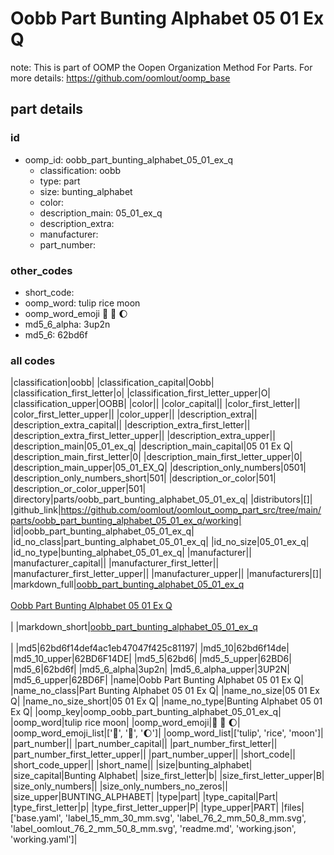 # Oobb Part Bunting Alphabet 05 01 Ex Q  

note: This is part of OOMP the Oopen Organization Method For Parts. For more details: https://github.com/oomlout/oomp_base

##  part details





### id
* oomp_id: oobb_part_bunting_alphabet_05_01_ex_q
  * classification: oobb
  * type: part
  * size: bunting_alphabet
  * color: 
  * description_main: 05_01_ex_q
  * description_extra: 
  * manufacturer: 
  * part_number: 

### other_codes
* short_code: 
* oomp_word: tulip rice moon
* oomp_word_emoji :tulip: :rice: :moon:
* md5_6_alpha: 3up2n
* md5_6: 62bd6f

### all codes 
|classification|oobb|
|classification_capital|Oobb|
|classification_first_letter|o|
|classification_first_letter_upper|O|
|classification_upper|OOBB|
|color||
|color_capital||
|color_first_letter||
|color_first_letter_upper||
|color_upper||
|description_extra||
|description_extra_capital||
|description_extra_first_letter||
|description_extra_first_letter_upper||
|description_extra_upper||
|description_main|05_01_ex_q|
|description_main_capital|05 01 Ex Q|
|description_main_first_letter|0|
|description_main_first_letter_upper|0|
|description_main_upper|05_01_EX_Q|
|description_only_numbers|0501|
|description_only_numbers_short|501|
|description_or_color|501|
|description_or_color_upper|501|
|directory|parts/oobb_part_bunting_alphabet_05_01_ex_q|
|distributors|[]|
|github_link|https://github.com/oomlout/oomlout_oomp_part_src/tree/main/parts/oobb_part_bunting_alphabet_05_01_ex_q/working|
|id|oobb_part_bunting_alphabet_05_01_ex_q|
|id_no_class|part_bunting_alphabet_05_01_ex_q|
|id_no_size|05_01_ex_q|
|id_no_type|bunting_alphabet_05_01_ex_q|
|manufacturer||
|manufacturer_capital||
|manufacturer_first_letter||
|manufacturer_first_letter_upper||
|manufacturer_upper||
|manufacturers|[]|
|markdown_full|[oobb_part_bunting_alphabet_05_01_ex_q](https://github.com/oomlout/oomlout_oomp_part_src/tree/main/parts/oobb_part_bunting_alphabet_05_01_ex_q/working)<br>[](https://github.com/oomlout/oomlout_oomp_part_src/tree/main/parts/oobb_part_bunting_alphabet_05_01_ex_q/working)<br>[Oobb Part Bunting Alphabet 05 01 Ex Q](https://github.com/oomlout/oomlout_oomp_part_src/tree/main/parts/oobb_part_bunting_alphabet_05_01_ex_q/working)<br><br>|
|markdown_short|[oobb_part_bunting_alphabet_05_01_ex_q](https://github.com/oomlout/oomlout_oomp_part_src/tree/main/parts/oobb_part_bunting_alphabet_05_01_ex_q/working)<br><br>|
|md5|62bd6f14def4ac1eb47047f425c81197|
|md5_10|62bd6f14de|
|md5_10_upper|62BD6F14DE|
|md5_5|62bd6|
|md5_5_upper|62BD6|
|md5_6|62bd6f|
|md5_6_alpha|3up2n|
|md5_6_alpha_upper|3UP2N|
|md5_6_upper|62BD6F|
|name|Oobb Part Bunting Alphabet 05 01 Ex Q|
|name_no_class|Part Bunting Alphabet 05 01 Ex Q|
|name_no_size|05 01 Ex Q|
|name_no_size_short|05 01 Ex Q|
|name_no_type|Bunting Alphabet 05 01 Ex Q|
|oomp_key|oomp_oobb_part_bunting_alphabet_05_01_ex_q|
|oomp_word|tulip rice moon|
|oomp_word_emoji|:tulip: :rice: :moon:|
|oomp_word_emoji_list|[':tulip:', ':rice:', ':moon:']|
|oomp_word_list|['tulip', 'rice', 'moon']|
|part_number||
|part_number_capital||
|part_number_first_letter||
|part_number_first_letter_upper||
|part_number_upper||
|short_code||
|short_code_upper||
|short_name||
|size|bunting_alphabet|
|size_capital|Bunting Alphabet|
|size_first_letter|b|
|size_first_letter_upper|B|
|size_only_numbers||
|size_only_numbers_no_zeros||
|size_upper|BUNTING_ALPHABET|
|type|part|
|type_capital|Part|
|type_first_letter|p|
|type_first_letter_upper|P|
|type_upper|PART|
|files|['base.yaml', 'label_15_mm_30_mm.svg', 'label_76_2_mm_50_8_mm.svg', 'label_oomlout_76_2_mm_50_8_mm.svg', 'readme.md', 'working.json', 'working.yaml']|
